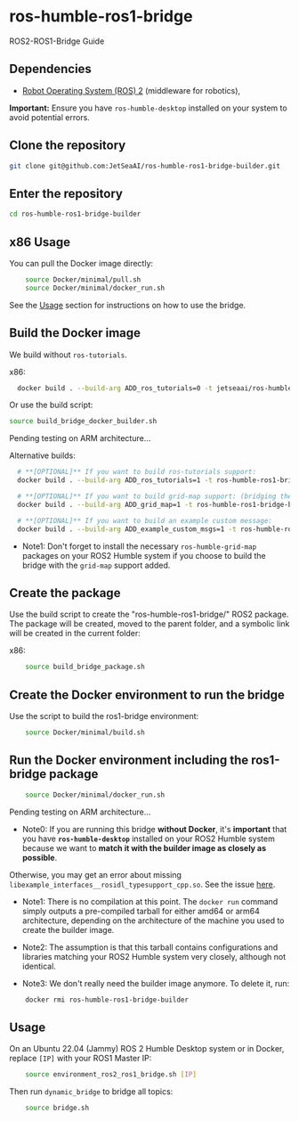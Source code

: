 # ros-humble-ros1-bridge

ROS2-ROS1-Bridge Guide

## Dependencies

- [Robot Operating System (ROS) 2](http://docs.ros.org/en/humble/) (middleware for robotics),

**Important:** Ensure you have `ros-humble-desktop` installed on your system to avoid potential errors.

## Clone the repository

```bash
git clone git@github.com:JetSeaAI/ros-humble-ros1-bridge-builder.git
```

## Enter the repository

```bash
cd ros-humble-ros1-bridge-builder
```

## x86 Usage

You can pull the Docker image directly:

```bash
    source Docker/minimal/pull.sh
    source Docker/minimal/docker_run.sh
```

See the [Usage](#usage) section for instructions on how to use the bridge.

## Build the Docker image

We build without `ros-tutorials`.

x86:

```bash
  docker build . --build-arg ADD_ros_tutorials=0 -t jetseaai/ros-humble-ros1-bridge-builder:x86-cpu
```

Or use the build script:

```bash
source build_bridge_docker_builder.sh
```

Pending testing on ARM architecture...

Alternative builds:

```bash
  # **[OPTIONAL]** If you want to build ros-tutorials support:
  docker build . --build-arg ADD_ros_tutorials=1 -t ros-humble-ros1-bridge-builder

  # **[OPTIONAL]** If you want to build grid-map support: (bridging the ros-humble-grid-map package)
  docker build . --build-arg ADD_grid_map=1 -t ros-humble-ros1-bridge-builder

  # **[OPTIONAL]** If you want to build an example custom message:
  docker build . --build-arg ADD_example_custom_msgs=1 -t ros-humble-ros1-bridge-builder
```

- Note1: Don't forget to install the necessary `ros-humble-grid-map` packages on your ROS2 Humble system if you choose to build the bridge with the `grid-map` support added.

## Create the package

Use the build script to create the "ros-humble-ros1-bridge/" ROS2 package. The package will be created, moved to the parent folder, and a symbolic link will be created in the current folder:

x86:

```bash
    source build_bridge_package.sh
```

## Create the Docker environment to run the bridge

Use the script to build the ros1-bridge environment:

```bash
    source Docker/minimal/build.sh
```

## Run the Docker environment including the ros1-bridge package

```bash
    source Docker/minimal/docker_run.sh
```

Pending testing on ARM architecture...

- Note0: If you are running this bridge **without Docker**, it's **important** that you have **`ros-humble-desktop`** installed on your ROS2 Humble system because we want to **match it with the builder image as closely as possible**.

Otherwise, you may get an error about missing `libexample_interfaces__rosidl_typesupport_cpp.so`. See the issue [here](https://github.com/TommyChangUMD/ros-humble-ros1-bridge-builder/issues/10).

- Note1: There is no compilation at this point. The `docker run` command simply outputs a pre-compiled tarball for either amd64 or arm64 architecture, depending on the architecture of the machine you used to create the builder image.

- Note2: The assumption is that this tarball contains configurations and libraries matching your ROS2 Humble system very closely, although not identical.

- Note3: We don't really need the builder image anymore. To delete it, run:

```bash
    docker rmi ros-humble-ros1-bridge-builder
```

## Usage

On an Ubuntu 22.04 (Jammy) ROS 2 Humble Desktop system or in Docker, replace `[IP]` with your ROS1 Master IP:

```bash
    source environment_ros2_ros1_bridge.sh [IP]
```

Then run `dynamic_bridge` to bridge all topics:

```bash
    source bridge.sh
```
